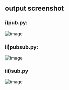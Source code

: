 ## output screenshot
### i)pub.py:
![image](https://github.com/afzalahmed786/ros_task/assets/95154062/7cc7cf75-ce36-4cad-bbfc-5bf42ed1a6d2)
### ii)pubsub.py:
![image](https://github.com/afzalahmed786/ros_task/assets/95154062/c7524f48-7459-4460-83e7-bf87284d693c)
### iii)sub.py
![image](https://github.com/afzalahmed786/ros_task/assets/95154062/45f7093c-e322-43bb-9f8f-9a14b62a06af)




